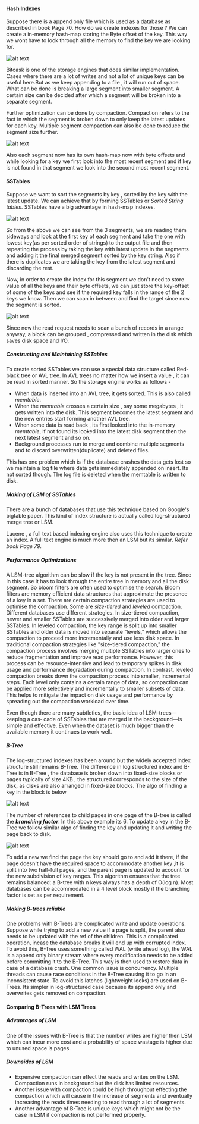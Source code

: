 #### Hash Indexes

Suppose there is a append only file which is used as a database as described in book Page 70. How do we create indexes for those ? 
We can create a in-memory hash-map storing the Byte offset of the key. This way we wont have to look through all the memory to find the key we are looking for. 

![alt text](/resources/Screenshot%202024-04-01%20at%2010.56.34%20PM.png)


Bitcask is one of the storage engines that does similar implementation. Cases where there are a lot of writes and not a lot of unique keys can be useful here.But as we keep appending to a file , it will run out of space. What can be done is breaking a large segment into smaller segment. A certain size can be decided after which a segment will be broken into a separate segment.

Further optimization can be done by compaction. Compaction refers to the fact in which the segment is broken down to only keep the latest updates for each key. Multiple segment compaction can also be done to reduce the segment size further. 

![alt text](/resources/Screenshot%202024-04-01%20at%2011.21.14%20PM.png)


Also each segment now has its own hash-map now with byte offsets and while looking for a key we first look into the most recent segment and if key is not found in that segment we look into the second most recent segment. 

#### SSTables

Suppose we want to sort the segments by key , sorted by the key with the latest update. We can achieve that by forming SSTables or *Sorted String tables*. SSTables have a big advantage in hash-map indexes. 

![alt text](/resources/Screenshot%202024-04-02%20at%2012.21.32%20AM.png)

So from the above we can see from the 3 segments, we are reading them sideways and look at the first key of each segment and take the one with lowest key(as per sorted order of strings) to the output file and then repeating the process by taking the key with latest update in the segments and adding it the final merged segment sorted by the key string. Also if there is duplicates we are taking the key from the latest segment and discarding the rest. 

Now, in order to create the index for this segment we don't need to store value of all the keys and their byte offsets, we can just store the key-offset of some of the keys and see if the required key falls in the range of the 2 keys we know. Then we can scan in between and find the target since now the segment is sorted.

![alt text](/resources/Screenshot%202024-04-02%20at%2012.28.43%20AM.png)

Since now the read request needs to scan a bunch of records in a range anyway, a block can be grouped , compressed and written in the disk which saves disk space and I/O.

##### Constructing and Maintaining SSTables 

To create sorted SSTables we can use a special data structure called Red-black tree or AVL tree. In AVL trees no matter how we insert a value , it can be read in sorted manner. So the storage engine works as follows - 
- When data is inserted into an AVL tree, it gets sorted. This is also called *memtable*.
- When the *memtable* crosses a certain size , say some megabytes , it gets written into the disk. This segment becomes the latest segment and the new entries start forming another AVL tree.
- When some data is read back , its first looked into the in-memory *memtable*, if not found its looked into the latest disk segment then the next latest segment and so on.
- Background processes run to merge and combine multiple segments and to discard overwritten(duplicate) and deleted files.

This has one problem which is if the database crashes the data gets lost so we maintain a log file where data gets immediately appended on insert. Its not sorted though. The log file is deleted when the memtable is written to disk.

##### Making of LSM of SSTables

There are a bunch of databases that use this technique based on Google's bigtable paper. This kind of index structure is actually called log-structured merge tree or LSM.

Lucene , a full text based indexing engine also uses this technique to create an index. A full text engine is much more then an LSM but its similar. *Refer book Page 79.*

##### Performance Optimizations 

A LSM-tree algorithm can be slow if the key is not present in the tree. Since In this case it has to look through the entire tree in memory and all the disk segment. So bloom filters are often used to optimise the search. Bloom filters are memory efficient data structures that approximate the presence of a key in a set.
There are certain compaction strategies are used to optimise the compaction. Some are *size-tiered* and *leveled* compaction. Different databases use different strategies. 
In size-tiered compaction, newer and smaller SSTables are successively merged into older and larger SSTables.
In leveled compaction, the key range is split up into smaller SSTables and older data is moved into separate “levels,” which allows the compaction to proceed more incrementally and use less disk space.
In traditional compaction strategies like "size-tiered compaction," the compaction process involves merging multiple SSTables into larger ones to reduce fragmentation and improve read performance. However, this process can be resource-intensive and lead to temporary spikes in disk usage and performance degradation during compaction. In contrast, leveled compaction breaks down the compaction process into smaller, incremental steps. Each level only contains a certain range of data, so compaction can be applied more selectively and incrementally to smaller subsets of data. This helps to mitigate the impact on disk usage and performance by spreading out the compaction workload over time.

Even though there are many subtleties, the basic idea of LSM-trees—keeping a cas‐ cade of SSTables that are merged in the background—is simple and effective. Even when the dataset is much bigger than the available memory it continues to work well.

##### B-Tree

The log-structured indexes has been around but the widely accepted index structure still remains B-Tree. The difference in log structured index and B-Tree is in B-Tree , the database is broken down into fixed-size blocks or pages typically of size 4KB , the structured corresponds to the size of the disk, as disks are also arranged in fixed-size blocks.
The algo of finding a key in the block is below

![alt text](/resources/Screenshot%202024-04-06%20at%207.31.05%20PM.png)

The number of references to child pages in one page of the B-tree is called the ***branching factor***. In this above example its 6.
To update a key in the B-Tree we follow similar algo of finding the key and updating it and writing the page back to disk.

![alt text](/resources/Screenshot%202024-04-06%20at%207.34.11%20PM.png)

To add a new we find the page the key should go to and add it there, if the page doesn't have the required space to accommodate another key ,it is split into two half-full pages, and the parent page is updated to account for the new subdivision of key ranges.
This algorithm ensures that the tree remains balanced: a B-tree with n keys always has a depth of O(log n). Most databases can be accommodated in a 4 level block mostly if the branching factor is set as per requirement. 

##### Making B-trees reliable

One problems with B-Trees are complicated write and update operations. Suppose while trying to add a new value if a page is split, the parent also needs to be updated with the ref of the children. This is a complicated operation, incase the database breaks it will end up with corrupted index. 
To avoid this, B-Tree uses something called WAL (write ahead log), the WAL is a append only binary stream where every modification needs to be added before committing it to the B-Tree. This way is then used to restore data in case of a database crash. 
One common issue is concurrency. Multiple threads can cause race conditions in the B-Tree causing it to go in an inconsistent state. To avoid this latches (lightweight locks) are used on B-Trees. Its simpler in log-structured case because its append only and overwrites gets removed on compaction.

#### Comparing B-Trees with LSM Trees 

##### Advantages of LSM

One of the issues with B-Tree is that the number writes are higher then LSM which can incur more cost and a probability of space wastage is higher due to unused space is pages. 

##### Downsides of LSM

- Expensive compaction can effect the reads and writes on the LSM. Compaction runs in background but the disk has limited resources.
- Another issue with compaction could be high throughput effecting the compaction which will cause in the increase of segments and eventually increasing the reads times needing to read through a lot of segments.
- Another advantage of B-Tree is unique keys which might not be the case in LSM if compaction is not performed properly. 







